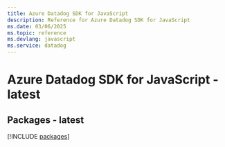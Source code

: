 ```yaml
---
title: Azure Datadog SDK for JavaScript
description: Reference for Azure Datadog SDK for JavaScript
ms.date: 03/06/2025
ms.topic: reference
ms.devlang: javascript
ms.service: datadog
---
```

# Azure Datadog SDK for JavaScript - latest
## Packages - latest
[!INCLUDE [packages](datadog-index.md)]